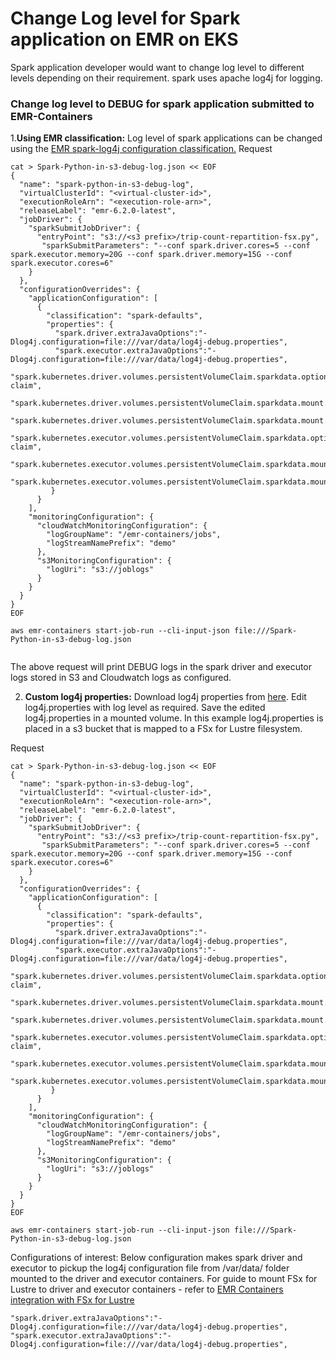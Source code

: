 # Change Log level for Spark application on EMR on EKS

Spark application developer would want to change log level to different levels depending on their requirement. spark uses apache log4j for logging.

### Change log level to DEBUG for spark application submitted to EMR-Containers

1.**Using EMR classification:**
Log level of spark applications can be changed using the [EMR spark-log4j configuration classification.](https://docs.aws.amazon.com/emr/latest/ReleaseGuide/emr-spark-configure.html)
Request

```
cat > Spark-Python-in-s3-debug-log.json << EOF
{
  "name": "spark-python-in-s3-debug-log", 
  "virtualClusterId": "<virtual-cluster-id>", 
  "executionRoleArn": "<execution-role-arn>", 
  "releaseLabel": "emr-6.2.0-latest", 
  "jobDriver": {
    "sparkSubmitJobDriver": {
      "entryPoint": "s3://<s3 prefix>/trip-count-repartition-fsx.py", 
       "sparkSubmitParameters": "--conf spark.driver.cores=5 --conf spark.executor.memory=20G --conf spark.driver.memory=15G --conf spark.executor.cores=6"
    }
  }, 
  "configurationOverrides": {
    "applicationConfiguration": [
      {
        "classification": "spark-defaults", 
        "properties": {
          "spark.driver.extraJavaOptions":"-Dlog4j.configuration=file:///var/data/log4j-debug.properties",
          "spark.executor.extraJavaOptions":"-Dlog4j.configuration=file:///var/data/log4j-debug.properties",
          "spark.kubernetes.driver.volumes.persistentVolumeClaim.sparkdata.options.claimName":"fsx-claim",
          "spark.kubernetes.driver.volumes.persistentVolumeClaim.sparkdata.mount.path":"/var/data/",
          "spark.kubernetes.driver.volumes.persistentVolumeClaim.sparkdata.mount.readOnly":"false",
          "spark.kubernetes.executor.volumes.persistentVolumeClaim.sparkdata.options.claimName":"fsx-claim",
          "spark.kubernetes.executor.volumes.persistentVolumeClaim.sparkdata.mount.path":"/var/data/",
          "spark.kubernetes.executor.volumes.persistentVolumeClaim.sparkdata.mount.readOnly":"false"
         }
      }
    ], 
    "monitoringConfiguration": {
      "cloudWatchMonitoringConfiguration": {
        "logGroupName": "/emr-containers/jobs", 
        "logStreamNamePrefix": "demo"
      }, 
      "s3MonitoringConfiguration": {
        "logUri": "s3://joblogs"
      }
    }
  }
}
EOF

aws emr-containers start-job-run --cli-input-json file:///Spark-Python-in-s3-debug-log.json


```

The above request will print DEBUG logs in the spark driver and executor logs stored in S3 and  Cloudwatch logs as configured.

2. **Custom log4j properties:**
Download log4j properties from [here](https://github.com/apache/spark/blob/master/conf/log4j.properties.template). Edit log4j.properties with log level as required. Save the edited log4j.properties in a mounted volume. In this example log4j.properties is placed in a s3 bucket that is mapped to a FSx for Lustre filesystem. 

Request

```
cat > Spark-Python-in-s3-debug-log.json << EOF
{
  "name": "spark-python-in-s3-debug-log", 
  "virtualClusterId": "<virtual-cluster-id>", 
  "executionRoleArn": "<execution-role-arn>", 
  "releaseLabel": "emr-6.2.0-latest", 
  "jobDriver": {
    "sparkSubmitJobDriver": {
      "entryPoint": "s3://<s3 prefix>/trip-count-repartition-fsx.py", 
       "sparkSubmitParameters": "--conf spark.driver.cores=5 --conf spark.executor.memory=20G --conf spark.driver.memory=15G --conf spark.executor.cores=6"
    }
  }, 
  "configurationOverrides": {
    "applicationConfiguration": [
      {
        "classification": "spark-defaults", 
        "properties": {
          "spark.driver.extraJavaOptions":"-Dlog4j.configuration=file:///var/data/log4j-debug.properties",
          "spark.executor.extraJavaOptions":"-Dlog4j.configuration=file:///var/data/log4j-debug.properties",
          "spark.kubernetes.driver.volumes.persistentVolumeClaim.sparkdata.options.claimName":"fsx-claim",
          "spark.kubernetes.driver.volumes.persistentVolumeClaim.sparkdata.mount.path":"/var/data/",
          "spark.kubernetes.driver.volumes.persistentVolumeClaim.sparkdata.mount.readOnly":"false",
          "spark.kubernetes.executor.volumes.persistentVolumeClaim.sparkdata.options.claimName":"fsx-claim",
          "spark.kubernetes.executor.volumes.persistentVolumeClaim.sparkdata.mount.path":"/var/data/",
          "spark.kubernetes.executor.volumes.persistentVolumeClaim.sparkdata.mount.readOnly":"false"
         }
      }
    ], 
    "monitoringConfiguration": {
      "cloudWatchMonitoringConfiguration": {
        "logGroupName": "/emr-containers/jobs", 
        "logStreamNamePrefix": "demo"
      }, 
      "s3MonitoringConfiguration": {
        "logUri": "s3://joblogs"
      }
    }
  }
}
EOF

aws emr-containers start-job-run --cli-input-json file:///Spark-Python-in-s3-debug-log.json

```

Configurations of interest: Below configuration makes spark driver and executor to pickup the log4j configuration file from /var/data/ folder mounted to the driver and executor containers. For guide to mount FSx for Lustre to driver and executor containers - refer to [EMR Containers integration with FSx for Lustre](../../storage/docs/spark/fsx-lustre.md)

```
"spark.driver.extraJavaOptions":"-Dlog4j.configuration=file:///var/data/log4j-debug.properties",
"spark.executor.extraJavaOptions":"-Dlog4j.configuration=file:///var/data/log4j-debug.properties",


```

